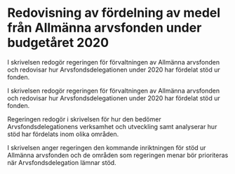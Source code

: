 # Redovisning av fördelning av medel från Allmänna arvsfonden under budgetåret 2020

I skrivelsen redogör regeringen för förvaltningen av Allmänna arvsfonden och redovisar hur Arvsfondsdelegationen under 2020 har fördelat stöd ur fonden.

I skrivelsen redogör regeringen för förvaltningen av Allmänna arvsfonden och redovisar hur Arvsfondsdelegationen under 2020 har fördelat stöd ur fonden.

Regeringen redogör i skrivelsen för hur den bedömer Arvsfondsdelegationens verksamhet och utveckling samt analyserar hur stöd har fördelats inom olika områden.

I skrivelsen anger regeringen den kommande inriktningen för stöd ur Allmänna arvsfonden och de områden som regeringen menar bör prioriteras när Arvsfondsdelegation lämnar stöd.
